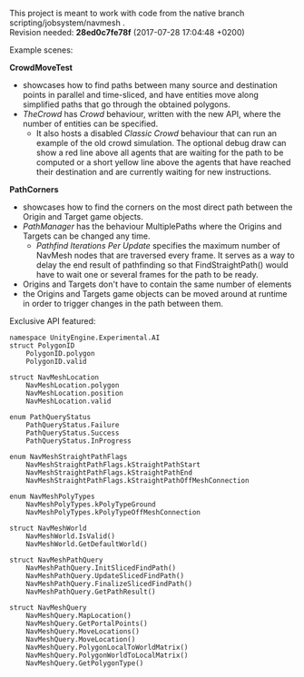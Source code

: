 This project is meant to work with code from the native branch scripting/jobsystem/navmesh .\
Revision needed: **28ed0c7fe78f** (2017-07-28 17:04:48 +0200)

Example scenes:

**CrowdMoveTest**

- showcases how to find paths between many source and destination points in parallel and time-sliced, and have entities move along simplified paths that go through the obtained polygons.
- _TheCrowd_ has _Crowd_ behaviour, written with the new API, where the number of entities can be specified.
    - It also hosts a disabled _Classic Crowd_ behaviour that can run an example of the old crowd simulation. The optional debug draw can show a red line above all agents that are waiting for the path to be computed or a short yellow line above the agents that have reached their destination and are currently waiting for new instructions.


**PathCorners**

- showcases how to find the corners on the most direct path between the Origin and Target game objects.
- _PathManager_ has the behaviour MultiplePaths where the Origins and Targets can be changed any time.
    - _Pathfind Iterations Per Update_ specifies the maximum number of NavMesh nodes that are traversed every frame. It serves as a way to delay the end result of pathfinding so that FindStraightPath() would have to wait one or several frames for the path to be ready.
- Origins and Targets don't have to contain the same number of elements
- the Origins and Targets game objects can be moved around at runtime in order to trigger changes in the path between them.

Exclusive API featured:

    namespace UnityEngine.Experimental.AI
    struct PolygonID
        PolygonID.polygon
        PolygonID.valid

    struct NavMeshLocation
        NavMeshLocation.polygon
        NavMeshLocation.position
        NavMeshLocation.valid
    
    enum PathQueryStatus
        PathQueryStatus.Failure
        PathQueryStatus.Success
        PathQueryStatus.InProgress

    enum NavMeshStraightPathFlags
        NavMeshStraightPathFlags.kStraightPathStart
        NavMeshStraightPathFlags.kStraightPathEnd
        NavMeshStraightPathFlags.kStraightPathOffMeshConnection

    enum NavMeshPolyTypes
        NavMeshPolyTypes.kPolyTypeGround
        NavMeshPolyTypes.kPolyTypeOffMeshConnection

    struct NavMeshWorld
        NavMeshWorld.IsValid()
        NavMeshWorld.GetDefaultWorld()

    struct NavMeshPathQuery
        NavMeshPathQuery.InitSlicedFindPath()
        NavMeshPathQuery.UpdateSlicedFindPath()
        NavMeshPathQuery.FinalizeSlicedFindPath()
        NavMeshPathQuery.GetPathResult()

    struct NavMeshQuery
        NavMeshQuery.MapLocation()
        NavMeshQuery.GetPortalPoints()
        NavMeshQuery.MoveLocations()
        NavMeshQuery.MoveLocation()
        NavMeshQuery.PolygonLocalToWorldMatrix()
        NavMeshQuery.PolygonWorldToLocalMatrix()
        NavMeshQuery.GetPolygonType()

